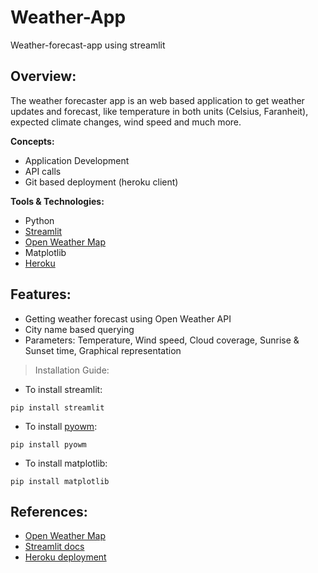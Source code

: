 # Weather-App
Weather-forecast-app using streamlit
## Overview:
The weather forecaster app is an web based application to get weather updates and forecast, like temperature in both units (Celsius, Faranheit), expected climate changes, wind speed and much more.

**Concepts:**
- Application Development
- API calls
- Git based deployment (heroku client)

**Tools & Technologies:**
- Python 
- [Streamlit](https://streamlit.io/)
- [Open Weather Map](https://openweathermap.org/)
- Matplotlib
- [Heroku](https://www.heroku.com/free)

## Features:
- Getting weather forecast using Open Weather API
- City name based querying
- Parameters: Temperature, Wind speed, Cloud coverage, Sunrise & Sunset time, Graphical representation

>Installation Guide:
- To install streamlit:
```
pip install streamlit
```
- To install [pyowm](https://pyowm.readthedocs.io/en/latest/):
```
pip install pyowm
```
- To install matplotlib:
```
pip install matplotlib
```
## References:
- [Open Weather Map](https://openweathermap.org/)
- [Streamlit docs](https://docs.streamlit.io/en/stable/)
- [Heroku deployment](https://devcenter.heroku.com/categories/deployment)
